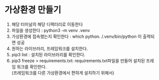 # 가상환경 만들기

1. 해당 터미널의 해당 디렉터리로 이동한다
2. 파일을 생성한다 : python3 -m venv .venv
3. 가상환경에 접속했는지 확인한다 : which python. 
/.venv/bin/python 이 출력되면 성공
4. 원하는 라이브러리, 프레임워크를 설치한다.
5. pip3 list : 설치된 라이브러리를 확인한다.
6. pip3 freeze > requirements.txt: requirements.txt파일을 만들어 설치된 프레임 워크를 확인한다.  
(프레임워크를 다른 가상환경에서 편하게 설치하기 위해서)